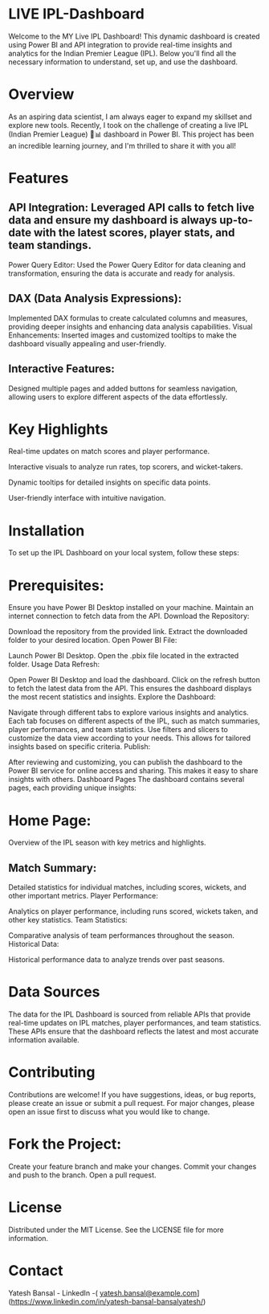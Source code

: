 # LIVE IPL-Dashboard

Welcome to the MY Live IPL Dashboard! This dynamic dashboard is created using Power BI and API integration to provide real-time insights and analytics for the Indian Premier League (IPL). Below you'll find all the necessary information to understand, set up, and use the dashboard.


# Overview
As an aspiring data scientist, I am always eager to expand my skillset and explore new tools. Recently, I took on the challenge of creating a live IPL (Indian Premier League) 🏏📊 dashboard in Power BI. This project has been an incredible learning journey, and I'm thrilled to share it with you all!

# Features

## API Integration: Leveraged API calls to fetch live data and ensure my dashboard is always up-to-date with the latest scores, player stats, and team standings.
Power Query Editor: Used the Power Query Editor for data cleaning and transformation, ensuring the data is accurate and ready for analysis.   

## DAX (Data Analysis Expressions):
Implemented DAX formulas to create calculated columns and measures, providing deeper insights and enhancing data analysis capabilities.
Visual Enhancements: Inserted images and customized tooltips to make the dashboard visually appealing and user-friendly.
## Interactive Features: 
Designed multiple pages and added buttons for seamless navigation, allowing users to explore different aspects of the data effortlessly.

# Key Highlights
Real-time updates on match scores and player performance.

Interactive visuals to analyze run rates, top scorers, and wicket-takers.

Dynamic tooltips for detailed insights on specific data points.

User-friendly interface with intuitive navigation.

# Installation
To set up the IPL Dashboard on your local system, follow these steps:

# Prerequisites:

Ensure you have Power BI Desktop installed on your machine.
Maintain an internet connection to fetch data from the API.
Download the Repository:

Download the repository from the provided link.
Extract the downloaded folder to your desired location.
Open Power BI File:

Launch Power BI Desktop.
Open the .pbix file located in the extracted folder.
Usage
Data Refresh:

Open Power BI Desktop and load the dashboard.
Click on the refresh button to fetch the latest data from the API. This ensures the dashboard displays the most recent statistics and insights.
Explore the Dashboard:

Navigate through different tabs to explore various insights and analytics. Each tab focuses on different aspects of the IPL, such as match summaries, player performances, and team statistics.
Use filters and slicers to customize the data view according to your needs. This allows for tailored insights based on specific criteria.
Publish:

After reviewing and customizing, you can publish the dashboard to the Power BI service for online access and sharing. This makes it easy to share insights with others.
Dashboard Pages
The dashboard contains several pages, each providing unique insights:

# Home Page:

Overview of the IPL season with key metrics and highlights.

## Match Summary:

Detailed statistics for individual matches, including scores, wickets, and other important metrics.
Player Performance:

Analytics on player performance, including runs scored, wickets taken, and other key statistics.
Team Statistics:

Comparative analysis of team performances throughout the season.
Historical Data:

Historical performance data to analyze trends over past seasons.

# Data Sources

The data for the IPL Dashboard is sourced from reliable APIs that provide real-time updates on IPL matches, player performances, and team statistics. These APIs ensure that the dashboard reflects the latest and most accurate information available.

# Contributing

Contributions are welcome! If you have suggestions, ideas, or bug reports, please create an issue or submit a pull request. For major changes, please open an issue first to discuss what you would like to change.

# Fork the Project:

Create your feature branch and make your changes.
Commit your changes and push to the branch.
Open a pull request.

# License
Distributed under the MIT License. See the LICENSE file for more information.

# Contact
Yatesh Bansal - LinkedIn -( yatesh.bansal@example.com](https://www.linkedin.com/in/yatesh-bansal-bansalyatesh/)
